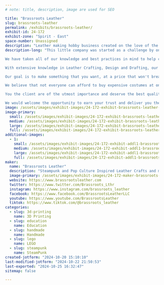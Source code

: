 ```yaml
---
# note: title, description, image are used for SEO

title: "Brassroots Leather"
slug: brassroots-leather
permalink: /exhibits/brassroots-leather/
exhibit-id: 24-172
exhibit-zone: "Spirit - East"
space-number: Unassigned
description: "Leather making hobby business created on the love of the steampunk that now includes pop culture."
description-long: "This little company was started as a challenge by one of our friends that told us that a hobby can pay off with a little hard work.  A top hat was the inspiration that let us know that as long as it is in your mind, your hands can create it someday.

We have taken all of our knowledge and best practices in mind to help create objects that will be appeasing and of great quality. 

With extensive knowledge in Leather Crafting, Design and Drafting, our planning phase covers all the details so later on we know what to do and get it completed with less waste, faster. 

Our goal is to make something that you want, at a price that won't break the bank.  If the budget is limited, we make a piece in parts so that the end result will be larger, better and easier to afford and offer a payment plan also. 

We believe that not everyone can afford to buy expensive costumes at one time. Our goal is to make it so that our planning with you, will bring together smaller, less expensive pieces purchased a little at a time will end up as a complete package. So we work closely with the client to keep everything looking uniform and matching what they already have.

You the client are of the utmost importance and deserve the best quality.  Our entire team, and network of builders are committed to meeting those needs. As a result, a high percentage of our business is from repeat customers and many new referrals. 

We would welcome the opportunity to earn your trust and deliver you the best service in this growing business that builds in a simple garage. "
image: /assets/images/exhibit-images/24-172-exhibit-brassroots-leather-img-4032-large.jpg
image-primary: 
  small: /assets/images/exhibit-images/24-172-exhibit-brassroots-leather-img-4032-small.jpg
  medium: /assets/images/exhibit-images/24-172-exhibit-brassroots-leather-img-4032-medium.jpg
  large: /assets/images/exhibit-images/24-172-exhibit-brassroots-leather-img-4032-large.jpg
  full: /assets/images/exhibit-images/24-172-exhibit-brassroots-leather-img-4032-full.jpg
additional-images: 
  - 1:
    small: /assets/images/exhibit-images/24-172-exhibit-addl1-brassroots-leather-img-4035-small.jpg
    medium: /assets/images/exhibit-images/24-172-exhibit-addl1-brassroots-leather-img-4035-medium.jpg
    large: /assets/images/exhibit-images/24-172-exhibit-addl1-brassroots-leather-img-4035-large.jpg
    full: /assets/images/exhibit-images/24-172-exhibit-addl1-brassroots-leather-img-4035-full.jpg
maker: 
  name: "Brassroots Leather"
  description: "Steampunk and Pop Culture Inspired Leather Crafts and more."
  image-primary: /assets/images/exhibit-images/24-172-maker-brassroots-leather-etsy-brassroots-banner-2-medium.jpg
  website: https://www.brassrootsleather.com
  twitter: https://www.twitter.com/Brassroots_Lthr
  instagram: https://www.instagram.com/brassroots_leather
  facebook: https://www.facebook.com/BrassrootsLeatherLLC
  youtube: https://www.youtube.com/BrassrootsLeather
  tiktok: https://www.tiktok.com/@brassroots_leather
categories: 
  - slug: 3d-printing
    name: 3D Printing
  - slug: education
    name: Education
  - slug: handmade
    name: Handmade
  - slug: lego
    name: LEGO
  - slug: steampunk
    name: SteamPunk
created-jotform: "2024-10-20 15:10:10"
last-modified-jotform: "2024-10-22 21:50:53"
last-exported: "2024-10-25 16:32:47"
sitemap: false

---
```

